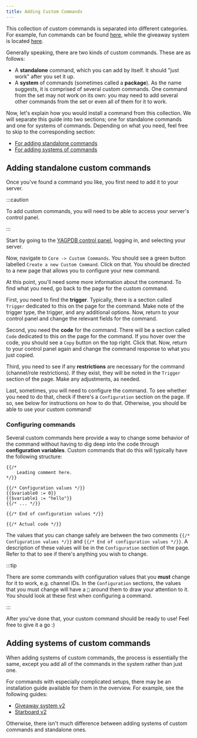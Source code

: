 ```yaml
---
title: Adding Custom Commands
---
```


This collection of custom commands is separated into different categories.
For example, fun commands can be found [here](fun/overview), while the giveaway system is located [here](giveaway/overview).

Generally speaking, there are two kinds of custom commands. These are as follows:

- A **standalone** command, which you can add by itself. It should "just work" after you set it up.
- A **system** of commands (sometimes called a **package**). As the name suggests, it is comprised of several custom commands.
  One command from the set may not work on its own: you may need to add several other commands from the set or even all of them for it to work.

Now, let's explain how you would install a command from this collection. We will separate this guide into two sections; one for standalone commands and one for systems of commands. Depending on what you need, feel free to skip to the corresponding section:

- [For adding standalone commands](adding-ccs/#adding-standalone-custom-commands)
- [For adding systems of commands](adding-ccs/#adding-systems-of-commands)

## Adding standalone custom commands

Once you've found a command you like, you first need to add it to your server.

:::caution

To add custom commands, you will need to be able to access your server's control panel.

:::

Start by going to the [YAGPDB control panel](https://yagpdb.xyz/manage/), logging in, and selecting your server.

Now, navigate to `Core -> Custom Commands`. You should see a green button labelled `Create a new Custom Command`. Click on that. You should be directed to a new page that allows you to configure your new command.

At this point, you'll need some more information about the command. To find what you need, go back to the page for the custom command.

First, you need to find the **trigger**. Typically, there is a section called `Trigger` dedicated to this on the page for the command. Make note of the trigger type, the trigger, and any additional options. Now, return to your control panel and change the relevant fields for the command.

Second, you need the **code** for the command. There will be a section called `Code` dedicated to this on the page for the command. If you hover over the code, you should see a `Copy` button on the top right. Click that. Now, return to your control panel again and change the command response to what you just copied.

Third, you need to see if any **restrictions** are necessary for the command (channel/role restrictions). If they exist, they will be noted in the `Trigger` section of the page. Make any adjustments, as needed.

Last, sometimes, you will need to configure the command. To see whether you need to do that, check if there's a `Configuration` section on the page. If so, see below for instructions on how to do that. Otherwise, you should be able to use your custom command!

### Configuring commands

Several custom commands here provide a way to change some behavior of the command without having to dig deep into the code through **configuration variables**. Custom commands that do this will typically have the following structure:

```gotmpl
{{/*
	Leading comment here.
*/}}

{{/* Configuration values */}}
{{$variable0 := 0}}
{{$variable1 := "hello"}}
{{/* ... */}}

{{/* End of configuration values */}}

{{/* Actual code */}}
```

The values that you can change safely are between the two comments `{{/* Configuration values */}}` and `{{/* End of configuration values */}}`. A description of these values will be in the `Configuration` section of the page. Refer to that to see if there's anything you wish to change.

:::tip

There are some commands with configuration values that you **must** change for it to work, e.g. channel IDs. In the `Configuration` sections, the values that you must change will have a `📌` around them to draw your attention to it. You should look at these first when configuring a command.

:::

After you've done that, your custom command should be ready to use! Feel free to give it a go :)

## Adding systems of custom commands

When adding systems of custom commands, the process is essentially the same, except you add all of the commands in the system rather than just one.

For commands with especially complicated setups, there may be an installation guide available for them in the overview. For example, see the following guides:

- [Giveaway system v2](giveaway/basic-v2/overview.md/#installation)
- [Starboard v2](fun/starboard/v2/overview/#installation)

Otherwise, there isn't much difference between adding systems of custom commands and standalone ones.
